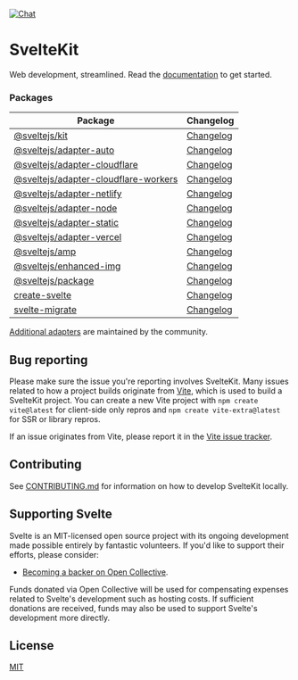 [![Chat](https://img.shields.io/discord/457912077277855764?label=chat&logo=discord)](https://svelte.dev/chat)

# SvelteKit

Web development, streamlined. Read the [documentation](https://kit.svelte.dev/docs) to get started.

### Packages

| Package                                                                     | Changelog                                                     |
| --------------------------------------------------------------------------- | ------------------------------------------------------------- |
| [@sveltejs/kit](packages/kit)                                               | [Changelog](packages/kit/CHANGELOG.md)                        |
| [@sveltejs/adapter-auto](packages/adapter-auto)                             | [Changelog](packages/adapter-auto/CHANGELOG.md)               |
| [@sveltejs/adapter-cloudflare](packages/adapter-cloudflare)                 | [Changelog](packages/adapter-cloudflare/CHANGELOG.md)         |
| [@sveltejs/adapter-cloudflare-workers](packages/adapter-cloudflare-workers) | [Changelog](packages/adapter-cloudflare-workers/CHANGELOG.md) |
| [@sveltejs/adapter-netlify](packages/adapter-netlify)                       | [Changelog](packages/adapter-netlify/CHANGELOG.md)            |
| [@sveltejs/adapter-node](packages/adapter-node)                             | [Changelog](packages/adapter-node/CHANGELOG.md)               |
| [@sveltejs/adapter-static](packages/adapter-static)                         | [Changelog](packages/adapter-static/CHANGELOG.md)             |
| [@sveltejs/adapter-vercel](packages/adapter-vercel)                         | [Changelog](packages/adapter-vercel/CHANGELOG.md)             |
| [@sveltejs/amp](packages/amp)                                               | [Changelog](packages/amp/CHANGELOG.md)                        |
| [@sveltejs/enhanced-img](packages/enhanced-img)                             | [Changelog](packages/enhanced-img/CHANGELOG.md)               |
| [@sveltejs/package](packages/package)                                       | [Changelog](packages/package/CHANGELOG.md)                    |
| [create-svelte](packages/create-svelte)                                     | [Changelog](packages/create-svelte/CHANGELOG.md)              |
| [svelte-migrate](packages/migrate)                                          | [Changelog](packages/migrate/CHANGELOG.md)                    |

[Additional adapters](https://sveltesociety.dev/packages?tag=sveltekit-adapters) are maintained by the community.

## Bug reporting

Please make sure the issue you're reporting involves SvelteKit. Many issues related to how a project builds originate from [Vite](https://vitejs.dev/), which is used to build a SvelteKit project. You can create a new Vite project with `npm create vite@latest` for client-side only repros and `npm create vite-extra@latest` for SSR or library repros.

If an issue originates from Vite, please report it in the [Vite issue tracker](https://github.com/vitejs/vite/issues).

## Contributing

See [CONTRIBUTING.md](./CONTRIBUTING.md) for information on how to develop SvelteKit locally.

## Supporting Svelte

Svelte is an MIT-licensed open source project with its ongoing development made possible entirely by fantastic volunteers. If you'd like to support their efforts, please consider:

- [Becoming a backer on Open Collective](https://opencollective.com/svelte).

Funds donated via Open Collective will be used for compensating expenses related to Svelte's development such as hosting costs. If sufficient donations are received, funds may also be used to support Svelte's development more directly.

## License

[MIT](https://github.com/sveltejs/kit/blob/main/LICENSE)
